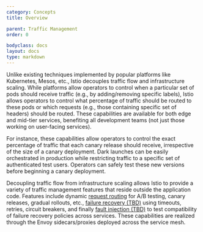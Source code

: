 ```yaml
---
category: Concepts
title: Overview

parent: Traffic Management
order: 0

bodyclass: docs
layout: docs
type: markdown
---
```


Unlike existing techniques implemented by popular platforms like
Kubernetes, Mesos, etc., Istio decouples traffic flow and infrastructure
scaling. While platforms allow operators to control when a particular set
of pods should receive traffic (e.g., by adding/removing specific labels),
Istio allows operators to control what percentage of traffic should be
routed to these pods or which requests (e.g., those containing specific
set of headers) should be routed. These capabilities are available for both
edge and mid-tier services, benefiting all development teams (not just those
working on user-facing services).

For instance, these capabilities allow operators to control the exact
percentage of traffic that each canary release should receive, irrespective
of the size of a canary deployment. Dark launches can be easily
orchestrated in production while restricting traffic to a specific set of
authenticated test users. Operators can safely test these new versions
before beginning a canary deployment.

Decoupling traffic flow from infrastructure scaling allows Istio to provide
a variety of traffic management features that reside outside the
application code. Features include dynamic
[request routing](./request-routing.html) for A/B testing, canary releases,
gradual rollouts, etc., [failure recovery (TBD)](./handling-failures.html)
using timeouts, retries, circuit breakers, and finally
[fault injection (TBD)](./fault-injection.html) to test compatibility of
failure recovery policies across services. These capabilities are realized
through the Envoy sidecars/proxies deployed across the service mesh.
